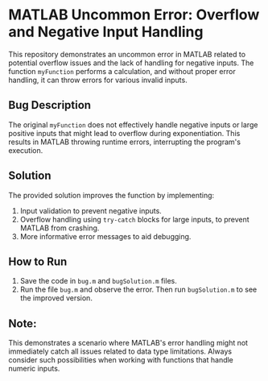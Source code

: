 # MATLAB Uncommon Error: Overflow and Negative Input Handling

This repository demonstrates an uncommon error in MATLAB related to potential overflow issues and the lack of handling for negative inputs. The function `myFunction` performs a calculation, and without proper error handling, it can throw errors for various invalid inputs.

## Bug Description
The original `myFunction` does not effectively handle negative inputs or large positive inputs that might lead to overflow during exponentiation. This results in MATLAB throwing runtime errors, interrupting the program's execution.

## Solution
The provided solution improves the function by implementing:
1. Input validation to prevent negative inputs.
2. Overflow handling using `try-catch` blocks for large inputs, to prevent MATLAB from crashing.
3. More informative error messages to aid debugging.

## How to Run
1. Save the code in `bug.m` and `bugSolution.m` files.
2. Run the file  `bug.m` and observe the error.  Then run `bugSolution.m` to see the improved version.

## Note:
This demonstrates a scenario where MATLAB's error handling might not immediately catch all issues related to data type limitations. Always consider such possibilities when working with functions that handle numeric inputs.